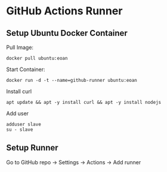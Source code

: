 # GitHub Actions Runner

## Setup Ubuntu Docker Container

Pull Image:
```
docker pull ubuntu:eoan
```

Start Container:
```
docker run -d -t --name=github-runner ubuntu:eoan
```

Install curl
```
apt update && apt -y install curl && apt -y install nodejs
```

Add user
```
adduser slave
su - slave
```

## Setup Runner

Go to GitHub repo -> Settings -> Actions -> Add runner
